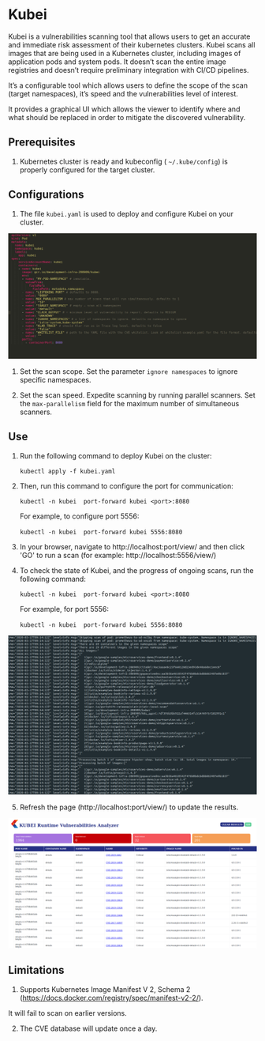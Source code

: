 # Kubei 

Kubei is a vulnerabilities scanning tool that allows users to get an accurate and immediate risk assessment of their kubernetes clusters. Kubei scans all images that are being used in a Kubernetes cluster, including images of application pods and system pods. It doesn’t scan the entire image registries and doesn’t require preliminary integration with CI/CD pipelines. 

It’s a configurable tool which allows users to define the scope of the scan (target namespaces), it’s speed and the vulnerabilities level of interest.

It provides a graphical UI which allows the viewer to identify where and what should be replaced in order to mitigate the discovered vulnerability. 


## Prerequisites 

1. Kubernetes cluster is ready and kubeconfig ( ```~/.kube/config```) is properly configured for the target cluster.

## Configurations 

1. The file ```kubei.yaml``` is used to deploy and configure Kubei on your cluster.

![](images/kubei-config.png)   

1. Set the scan scope. Set the parameter ```ignore namespaces``` to ignore specific namespaces.

1. Set the scan speed. Expedite scanning by running parallel scanners. Set the ```max-parallelism``` field for the maximum number of simultaneous scanners.

## Use 

1. Run the following command to deploy Kubei on the cluster:

    ```
    kubectl apply -f kubei.yaml 
    ```

2. Then, run this command to configure the port for communication:

    ```
	kubectl -n kubei  port-forward kubei <port>:8080 
    ```    
	For example, to configure port 5556:
	
	```kubectl -n kubei  port-forward kubei 5556:8080```

3. In your browser, navigate to http://localhost:port/view/ and then click  'GO' to run a scan (for example: http://localhost:5556/view/)

4. To check the state of Kubei, and the progress of ongoing scans, run the following command:

    ```
	kubectl -n kubei  port-forward kubei <port>:8080  
    ```
	
	For example, for port 5556:
	
	```kubectl -n kubei  port-forward kubei 5556:8080```

![](images/kubei-progress.png)

5. Refresh the page (http://localhost:port/view/) to update the results.

![](images/kubei-results.png)     


## Limitations 

1. Supports Kubernetes Image Manifest V 2, Schema 2 (https://docs.docker.com/registry/spec/manifest-v2-2/). 

It will fail to scan on earlier versions.
 
2. The CVE database will update once a day.